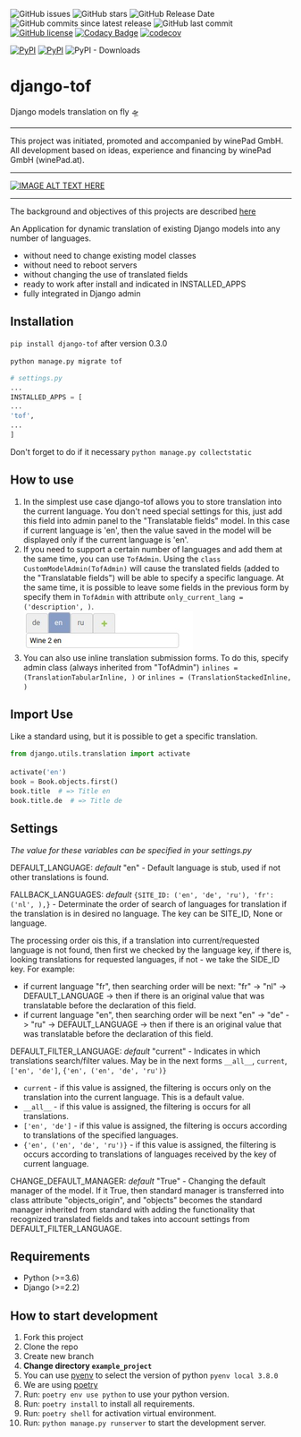 ![GitHub issues](https://img.shields.io/github/issues/mom1/django-tof.svg)
![GitHub stars](https://img.shields.io/github/stars/mom1/django-tof.svg)
![GitHub Release Date](https://img.shields.io/github/release-date/mom1/django-tof.svg)
![GitHub commits since latest release](https://img.shields.io/github/commits-since/mom1/django-tof/latest.svg)
![GitHub last commit](https://img.shields.io/github/last-commit/mom1/django-tof.svg)
[![GitHub license](https://img.shields.io/github/license/mom1/django-tof)](https://github.com/mom1/django-tof/blob/master/LICENSE)
[![Codacy Badge](https://api.codacy.com/project/badge/Grade/ef1b0b5bb51048a6a03f3cc87798f9f9)](https://www.codacy.com/manual/mom1/django-tof?utm_source=github.com&amp;utm_medium=referral&amp;utm_content=mom1/django-tof&amp;utm_campaign=Badge_Grade)
[![codecov](https://codecov.io/gh/mom1/django-tof/branch/master/graph/badge.svg)](https://codecov.io/gh/mom1/django-tof)

[![PyPI](https://img.shields.io/pypi/v/django-tof.svg)](https://pypi.python.org/pypi/django-tof)
[![PyPI](https://img.shields.io/pypi/pyversions/django-tof.svg)]()
![PyPI - Downloads](https://img.shields.io/pypi/dm/django-tof.svg?label=pip%20installs&logo=python)

# django-tof
Django models translation on fly 🛸️

----
This project was initiated, promoted and accompanied by winePad GmbH. All development based on ideas, experience and financing by winePad GmbH (winePad.at).

----

[![IMAGE ALT TEXT HERE](https://img.youtube.com/vi/i0QJJJEMKSU/0.jpg)](https://www.youtube.com/watch?v=i0QJJJEMKSU)

----
The background and objectives of this projects are described [here](https://github.com/mom1/django-tof/wiki/django-tof)

An Application for dynamic translation of existing Django models into any number of languages.

  - without need to change existing model classes
  - without need to reboot servers
  - without changing the use of translated fields
  - ready to work after install and indicated in INSTALLED_APPS
  - fully integrated in Django admin

## Installation

`pip install django-tof` after version 0.3.0

`python manage.py migrate tof`

~~~python
# settings.py
...
INSTALLED_APPS = [
...
'tof',
...
]
~~~
Don't forget to do if it necessary `python manage.py collectstatic`

## How to use

  1. In the simplest use case django-tof allows you to store translation into the current language.
You don't need special settings for this, just add this field into admin panel to the "Translatable fields" model.
In this case if current language is 'en', then the value saved in the model will be displayed only if the current language is 'en'.
  1. If you need to support a certain number of languages and add them at the same time, you can use `TofAdmin`.
Using the `class CustomModelAdmin(TofAdmin)` will cause the translated fields (added to the "Translatable fields") will be able to specify a specific language.
At the same time, it is possible to leave some fields in the previous form by specify them in `TofAdmin` with attribute `only_current_lang = ('description', )`. <br>
![Widget for translatable fields](docs/images/field_with_langs.jpeg)
  1. You can also use inline translation submission forms. To do this, specify admin class (always inherited from "TofAdmin") `inlines = (TranslationTabularInline, )` 
or `inlines = (TranslationStackedInline, )`

## Import Use
Like a standard using, but it is possible to get a specific translation.

~~~python
from django.utils.translation import activate

activate('en')
book = Book.objects.first()
book.title  # => Title en
book.title.de  # => Title de
~~~

## Settings

_The value for these variables can be specified in your settings.py_

DEFAULT_LANGUAGE: _default_ "en" - Default language is stub, used if not other translations is found.

FALLBACK_LANGUAGES: _default_ `{SITE_ID: ('en', 'de', 'ru'), 'fr': ('nl', ),}` - Determinate the order of search of languages for translation if the translation is in desired
no language. The key can be SITE_ID, None or language.

The processing order ois this, if a translation into current/requested language is not found, then first we checked by the language key, if there is, looking translations for requested languages,
if not - we take the SIDE_ID key.
For example:

  - if current language "fr", then searching order will be next: "fr" -> "nl" -> DEFAULT_LANGUAGE -> then if there is an original value that was translatable before the declaration of this field.
  - if current language "en", then searching order will be next "en" -> "de" -> "ru" -> DEFAULT_LANGUAGE -> then if there is an original value that was translatable before the declaration of this field.

DEFAULT_FILTER_LANGUAGE: _default_ "current" - Indicates in which translations search/filter values. May be in the next forms `__all__`, `current`, `['en', 'de']`, `{'en', ('en', 'de', 'ru')}`

  - `current` - if this value is assigned, the filtering is occurs only on the translation into the current language. This is a default value.
  - `__all__` - if this value is assigned, the filtering is occurs for all translations.
  - `['en', 'de']` - if this value is assigned, the filtering is occurs according to translations of the specified languages.
  - `{'en', ('en', 'de', 'ru')}` - if this value is assigned, the filtering is occurs according to translations of languages received by the key of current language.

CHANGE_DEFAULT_MANAGER: _default_ "True" - Changing the default manager of the model. If it True, then standard manager is transferred into class attribute "objects_origin",
and "objects" becomes the standard manager inherited from standard with adding the functionality that recognized translated fields and takes into account settings from  DEFAULT_FILTER_LANGUAGE.


## Requirements

  - Python (\>=3.6)
  - Django (\>=2.2)

## How to start development

  1. Fork this project
  2. Clone the repo
  3. Create new branch
  4. **Change directory `example_project`**
  5. You can use  [pyenv](https://github.com/pyenv/pyenv) to select the version of python `pyenv local 3.8.0`
  6. We are using [poetry](https://poetry.eustace.io/docs/#installation)
  7. Run: `poetry env use python` to use your python version.
  8. Run: `poetry install` to install all requirements.
  9. Run: `poetry shell` for activation virtual environment.
  10. Run: `python manage.py runserver` to start the development server.

